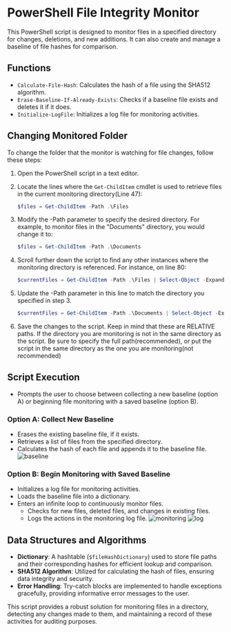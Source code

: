 # PowerShell File Integrity Monitor

This PowerShell script is designed to monitor files in a specified directory for changes, deletions, and new additions. It can also create and manage a baseline of file hashes for comparison.

## Functions
- `Calculate-File-Hash`: Calculates the hash of a file using the SHA512 algorithm.
- `Erase-Baseline-If-Already-Exists`: Checks if a baseline file exists and deletes it if it does.
- `Initialize-LogFile`: Initializes a log file for monitoring activities.

## Changing Monitored Folder

To change the folder that the monitor is watching for file changes, follow these steps:

1. Open the PowerShell script in a text editor.
2. Locate the lines where the `Get-ChildItem` cmdlet is used to retrieve files in the current monitoring directory(Line 47):

   ```powershell
   $files = Get-ChildItem -Path .\Files
3. Modify the -Path parameter to specify the desired directory. For example, to monitor files in the "Documents" directory, you would change it to:

   ```powershell
   $files = Get-ChildItem -Path .\Documents
4. Scroll further down the script to find any other instances where the monitoring directory is referenced. For instance, on line 80:
   ```powershell
   $currentFiles = Get-ChildItem -Path .\Files | Select-Object -ExpandProperty FullName
5. Update the -Path parameter in this line to match the directory you specified in step 3.
   ```powershell
   $currentFiles = Get-ChildItem -Path .\Documents | Select-Object -ExpandProperty FullName
6. Save the changes to the script.
   Keep in mind that these are RELATIVE paths. If the directory you are monitoring is not in the same directory as the script. Be sure to specify the full path(recommended), or put the script in the same directory as the one you are monitoring(not recommended) 

## Script Execution
- Prompts the user to choose between collecting a new baseline (option A) or beginning file monitoring with a saved baseline (option B).

### Option A: Collect New Baseline
- Erases the existing baseline file, if it exists.
- Retrieves a list of files from the specified directory.
- Calculates the hash of each file and appends it to the baseline file.
![baseline](https://github.com/Kmac907/File-Integrity-Monitor/assets/120307903/8c43cc80-a316-4fcb-900c-cd8469bfadb4)

### Option B: Begin Monitoring with Saved Baseline
- Initializes a log file for monitoring activities.
- Loads the baseline file into a dictionary.
- Enters an infinite loop to continuously monitor files.
  - Checks for new files, deleted files, and changes in existing files.
  - Logs the actions in the monitoring log file.
![monitoring](https://github.com/Kmac907/File-Integrity-Monitor/assets/120307903/9961f8fc-6934-4aa1-a906-5b8cbee2e6bd)
![log](https://github.com/Kmac907/File-Integrity-Monitor/assets/120307903/5758883e-e27f-4ac8-81b5-06c53622022f)

## Data Structures and Algorithms
- **Dictionary**: A hashtable (`$fileHashDictionary`) used to store file paths and their corresponding hashes for efficient lookup and comparison.
- **SHA512 Algorithm**: Utilized for calculating the hash of files, ensuring data integrity and security.
- **Error Handling**: Try-catch blocks are implemented to handle exceptions gracefully, providing informative error messages to the user.

This script provides a robust solution for monitoring files in a directory, detecting any changes made to them, and maintaining a record of these activities for auditing purposes.

